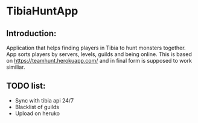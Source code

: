 # TibiaHuntApp

## Introduction:
Application that helps finding players in Tibia to hunt monsters together. App sorts players by servers, levels, guilds and being online. This is based on https://teamhunt.herokuapp.com/ and in final form is supposed to work similiar.

## TODO list:
- Sync with tibia api 24/7
- Blacklist of guilds
- Upload on heruko
